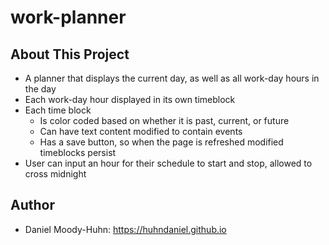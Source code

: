 # work-planner
## About This Project
- A planner that displays the current day, as well as all work-day hours in the day
- Each work-day hour displayed in its own timeblock
- Each time block
  - Is color coded based on whether it is past, current, or future
  - Can have text content modified to contain events
  - Has a save button, so when the page is refreshed modified timeblocks persist
- User can input an hour for their schedule to start and stop, allowed to cross midnight
## Author
- Daniel Moody-Huhn: https://huhndaniel.github.io

